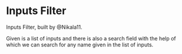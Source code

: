 # Inputs Filter

<p>Inputs Filter, built by @Nikala11.</p>
<p>Given is a list of inputs and there is also a search field with the help of which we can search for any name given in the list of inputs.</p>
